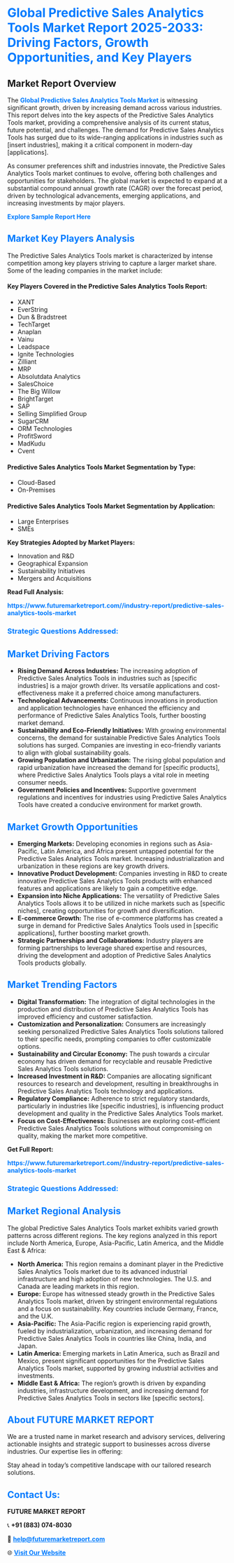 <h1 style="color: #007BFF;">Global Predictive Sales Analytics Tools Market Report 2025-2033: Driving Factors, Growth Opportunities, and Key Players</h1>

<section id="overview">
<h2>Market Report Overview</h2>
<p>The <a href="https://www.futuremarketreport.com//industry-report/predictive-sales-analytics-tools-market" style="color: #007BFF; text-decoration: none;"><strong>Global Predictive Sales Analytics Tools Market</strong></a> is witnessing significant growth, driven by increasing demand across various industries. This report delves into the key aspects of the Predictive Sales Analytics Tools market, providing a comprehensive analysis of its current status, future potential, and challenges. The demand for Predictive Sales Analytics Tools has surged due to its wide-ranging applications in industries such as [insert industries], making it a critical component in modern-day [applications].</p>
<p>As consumer preferences shift and industries innovate, the Predictive Sales Analytics Tools market continues to evolve, offering both challenges and opportunities for stakeholders. The global market is expected to expand at a substantial compound annual growth rate (CAGR) over the forecast period, driven by technological advancements, emerging applications, and increasing investments by major players.</p>
</section>

<section id="overview">
<p><a href="https://www.futuremarketreport.com//request-sample/reportId=57279" style="color: #007BFF; text-decoration: none;"><strong>Explore Sample Report Here</strong></a></p>
</section>

<section id="key-players">
<h2 style="color: #007BFF;">Market Key Players Analysis</h2>
<p>The Predictive Sales Analytics Tools market is characterized by intense competition among key players striving to capture a larger market share. Some of the leading companies in the market include:</p>
<h4>Key Players Covered in the Predictive Sales Analytics Tools Report:</h4>
<ul><li>XANT</li><li>EverString</li><li>Dun &amp; Bradstreet</li><li>TechTarget</li><li>Anaplan</li><li>Vainu</li><li>Leadspace</li><li>Ignite Technologies</li><li>Zilliant</li><li>MRP</li><li>Absolutdata Analytics</li><li>SalesChoice</li><li>The Big Willow</li><li>BrightTarget</li><li>SAP</li><li>Selling Simplified Group</li><li>SugarCRM</li><li>ORM Technologies</li><li>ProfitSword</li><li>MadKudu</li><li>Cvent</li></ul>
<h4>Predictive Sales Analytics Tools Market Segmentation by Type:</h4>
<ul><li>Cloud-Based</li><li>On-Premises</li></ul>

<h4>Predictive Sales Analytics Tools Market Segmentation by Application:</h4>
<ul><li>Large Enterprises</li><li>SMEs</li></ul>
<p><strong>Key Strategies Adopted by Market Players:</strong></p>
<ul>
<li>Innovation and R&D</li>
<li>Geographical Expansion</li>
<li>Sustainability Initiatives</li>
<li>Mergers and Acquisitions</li>
</ul>
</section>

<section>
<p><strong>Read Full Analysis: </strong></p><a href="https://www.futuremarketreport.com//industry-report/predictive-sales-analytics-tools-market" style="color: #007BFF; text-decoration: none;"><strong>https://www.futuremarketreport.com//industry-report/predictive-sales-analytics-tools-market</strong></a>
<h3 style="color: #007BFF;">Strategic Questions Addressed:</h3>
</section>

<section id="driving-factors">
<h2 style="color: #007BFF;">Market Driving Factors</h2>
<ul>
<li><strong>Rising Demand Across Industries:</strong> The increasing adoption of Predictive Sales Analytics Tools in industries such as [specific industries] is a major growth driver. Its versatile applications and cost-effectiveness make it a preferred choice among manufacturers.</li>
<li><strong>Technological Advancements:</strong> Continuous innovations in production and application technologies have enhanced the efficiency and performance of Predictive Sales Analytics Tools, further boosting market demand.</li>
<li><strong>Sustainability and Eco-Friendly Initiatives:</strong> With growing environmental concerns, the demand for sustainable Predictive Sales Analytics Tools solutions has surged. Companies are investing in eco-friendly variants to align with global sustainability goals.</li>
<li><strong>Growing Population and Urbanization:</strong> The rising global population and rapid urbanization have increased the demand for [specific products], where Predictive Sales Analytics Tools plays a vital role in meeting consumer needs.</li>
<li><strong>Government Policies and Incentives:</strong> Supportive government regulations and incentives for industries using Predictive Sales Analytics Tools have created a conducive environment for market growth.</li>
</ul>
</section>

<section id="growth-opportunities">
<h2 style="color: #007BFF;">Market Growth Opportunities</h2>
<ul>
<li><strong>Emerging Markets:</strong> Developing economies in regions such as Asia-Pacific, Latin America, and Africa present untapped potential for the Predictive Sales Analytics Tools market. Increasing industrialization and urbanization in these regions are key growth drivers.</li>
<li><strong>Innovative Product Development:</strong> Companies investing in R&D to create innovative Predictive Sales Analytics Tools products with enhanced features and applications are likely to gain a competitive edge.</li>
<li><strong>Expansion into Niche Applications:</strong> The versatility of Predictive Sales Analytics Tools allows it to be utilized in niche markets such as [specific niches], creating opportunities for growth and diversification.</li>
<li><strong>E-commerce Growth:</strong> The rise of e-commerce platforms has created a surge in demand for Predictive Sales Analytics Tools used in [specific applications], further boosting market growth.</li>
<li><strong>Strategic Partnerships and Collaborations:</strong> Industry players are forming partnerships to leverage shared expertise and resources, driving the development and adoption of Predictive Sales Analytics Tools products globally.</li>
</ul>
</section>

<section id="trending-factors">
<h2 style="color: #007BFF;">Market Trending Factors</h2>
<ul>
<li><strong>Digital Transformation:</strong> The integration of digital technologies in the production and distribution of Predictive Sales Analytics Tools has improved efficiency and customer satisfaction.</li>
<li><strong>Customization and Personalization:</strong> Consumers are increasingly seeking personalized Predictive Sales Analytics Tools solutions tailored to their specific needs, prompting companies to offer customizable options.</li>
<li><strong>Sustainability and Circular Economy:</strong> The push towards a circular economy has driven demand for recyclable and reusable Predictive Sales Analytics Tools solutions.</li>
<li><strong>Increased Investment in R&D:</strong> Companies are allocating significant resources to research and development, resulting in breakthroughs in Predictive Sales Analytics Tools technology and applications.</li>
<li><strong>Regulatory Compliance:</strong> Adherence to strict regulatory standards, particularly in industries like [specific industries], is influencing product development and quality in the Predictive Sales Analytics Tools market.</li>
<li><strong>Focus on Cost-Effectiveness:</strong> Businesses are exploring cost-efficient Predictive Sales Analytics Tools solutions without compromising on quality, making the market more competitive.</li>
</ul>
</section>

<section>
<p><strong>Get Full Report: </strong></p><a href="https://www.futuremarketreport.com//industry-report/predictive-sales-analytics-tools-market" style="color: #007BFF; text-decoration: none;"><strong>https://www.futuremarketreport.com//industry-report/predictive-sales-analytics-tools-market</strong></a>
<h3 style="color: #007BFF;">Strategic Questions Addressed:</h3>
</section>


<section id="regional-analysis">
<h2 style="color: #007BFF;">Market Regional Analysis</h2>
<p>The global Predictive Sales Analytics Tools market exhibits varied growth patterns across different regions. The key regions analyzed in this report include North America, Europe, Asia-Pacific, Latin America, and the Middle East & Africa:</p>
<ul>
<li><strong>North America:</strong> This region remains a dominant player in the Predictive Sales Analytics Tools market due to its advanced industrial infrastructure and high adoption of new technologies. The U.S. and Canada are leading markets in this region.</li>
<li><strong>Europe:</strong> Europe has witnessed steady growth in the Predictive Sales Analytics Tools market, driven by stringent environmental regulations and a focus on sustainability. Key countries include Germany, France, and the U.K.</li>
<li><strong>Asia-Pacific:</strong> The Asia-Pacific region is experiencing rapid growth, fueled by industrialization, urbanization, and increasing demand for Predictive Sales Analytics Tools in countries like China, India, and Japan.</li>
<li><strong>Latin America:</strong> Emerging markets in Latin America, such as Brazil and Mexico, present significant opportunities for the Predictive Sales Analytics Tools market, supported by growing industrial activities and investments.</li>
<li><strong>Middle East & Africa:</strong> The region’s growth is driven by expanding industries, infrastructure development, and increasing demand for Predictive Sales Analytics Tools in sectors like [specific sectors].</li>
</ul>
</section>

<footer>
<h2 style="color: #007BFF;">About FUTURE MARKET REPORT</h2>
<p>We are a trusted name in market research and advisory services, delivering actionable insights and strategic support to businesses across diverse industries. Our expertise lies in offering:</p>

<p>Stay ahead in today’s competitive landscape with our tailored research solutions.</p>

<h2 style="color: #007BFF;">Contact Us:</h2>
<p><strong>FUTURE MARKET REPORT</strong></p>
<p>📞 <strong>+91 (883) 074-8030</strong></p>
<p>📧 <strong><a href="mailto:help@futuremarketreport.com" style="color: #007BFF;">help@futuremarketreport.com</a></strong></p>
<p>🌐 <strong><a href="https://www.futuremarketreport.com/" style="color: #007BFF;">Visit Our Website</a></strong></p>
</footer>